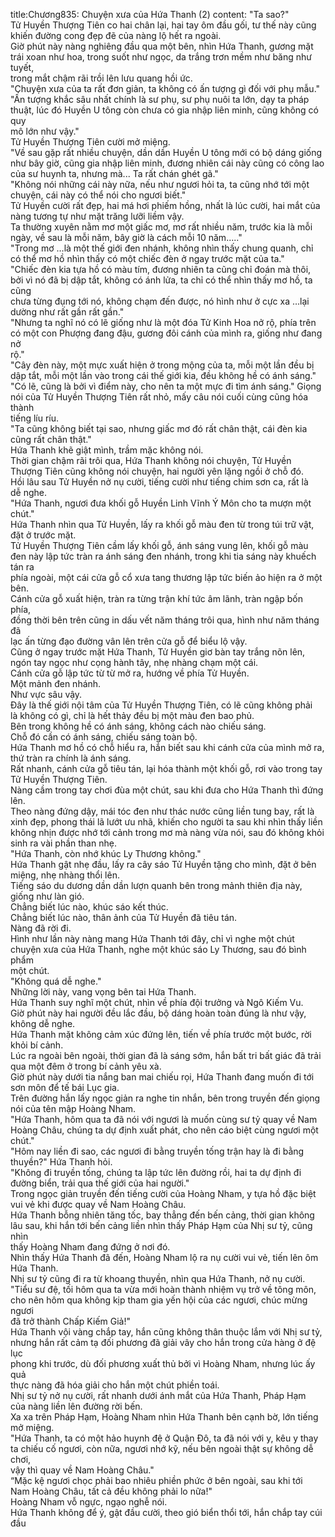 title:Chương835: Chuyện xưa của Hứa Thanh (2)
content:
"Ta sao?"<br>Tử Huyền Thượng Tiên co hai chân lại, hai tay ôm đầu gối, tư thế này cũng<br>khiến đường cong đẹp đẽ của nàng lộ hết ra ngoài.<br>Giờ phút này nàng nghiêng đầu qua một bên, nhìn Hứa Thanh, gương mặt<br>trái xoan như hoa, trong suốt như ngọc, da trắng trơn mềm như băng như tuyết,<br>trong mắt chậm rãi trồi lên lưu quang hồi ức.<br>"Chuyện xưa của ta rất đơn giản, ta không có ấn tượng gì đối với phụ mẫu."<br>"Ấn tượng khắc sâu nhất chính là sư phụ, sư phụ nuôi ta lớn, dạy ta pháp<br>thuật, lúc đó Huyền U tông còn chưa có gia nhập liên minh, cũng không có quy<br>mô lớn như vậy."<br>Tử Huyền Thượng Tiên cười mở miệng.<br>"Về sau gặp rất nhiều chuyện, dần dần Huyền U tông mới có bộ dáng giống<br>như bây giờ, cũng gia nhập liên minh, đương nhiên cái này cũng có công lao<br>của sư huynh ta, nhưng mà... Ta rất chán ghét gã."<br>"Không nói những cái này nữa, nếu như ngươi hỏi ta, ta cũng nhớ tới một<br>chuyện, cái này có thể nói cho ngươi biết."<br>Tử Huyền cười rất đẹp, hai má hơi phiếm hồng, nhất là lúc cười, hai mắt của<br>nàng tương tự như mặt trăng lưỡi liềm vậy.<br>Ta thường xuyên nằm mơ một giấc mơ, mơ rất nhiều năm, trước kia là mỗi<br>ngày, về sau là mỗi năm, bây giờ là cách mỗi 10 năm....."<br>"Trong mơ …là một thế giới đen nhánh, không nhìn thấy chung quanh, chỉ<br>có thể mơ hồ nhìn thấy có một chiếc đèn ở ngay trước mặt của ta."<br>"Chiếc đèn kia tựa hồ có màu tím, đương nhiên ta cũng chỉ đoán mà thôi,<br>bởi vì nó đã bị dập tắt, không có ánh lửa, ta chỉ có thể nhìn thấy mơ hồ, ta cũng<br>chưa từng đụng tới nó, không chạm đến được, nó hình như ở cực xa …lại<br>dường như rất gần rất gần."<br>"Nhưng ta nghĩ nó có lẽ giống như là một đóa Tử Kinh Hoa nở rộ, phía trên<br>có một con Phượng đang đậu, gương đôi cánh của mình ra, giống như đang nở<br>rộ."<br>"Cây đèn này, một mực xuất hiện ở trong mộng của ta, mỗi một lần đều bị<br>dập tắt, mỗi một lần vào trong cái thế giới kia, đều không hề có ánh sáng."<br>"Có lẽ, cũng là bởi vì điểm này, cho nên ta một mực đi tìm ánh sáng." Giọng<br>nói của Tử Huyền Thượng Tiên rất nhỏ, mấy câu nói cuối cùng cũng hóa thành<br>tiếng líu ríu.<br>"Ta cũng không biết tại sao, nhưng giấc mơ đó rất chân thật, cái đèn kia<br>cũng rất chân thật."<br>Hứa Thanh khẽ giật mình, trầm mặc không nói.<br>Thời gian chậm rãi trôi qua, Hứa Thanh không nói chuyện, Tử Huyền<br>Thượng Tiên cũng không nói chuyện, hai người yên lặng ngồi ở chỗ đó.<br>Hồi lâu sau Tử Huyền nở nụ cười, tiếng cười như tiếng chim sơn ca, rất là<br>dễ nghe.<br>"Hứa Thanh, ngươi đưa khối gỗ Huyền Linh Vĩnh Ý Môn cho ta mượn một<br>chút."<br>Hứa Thanh nhìn qua Tử Huyền, lấy ra khối gỗ màu đen từ trong túi trữ vật,<br>đặt ở trước mặt.<br>Tử Huyền Thượng Tiên cầm lấy khối gỗ, ánh sáng vung lên, khối gỗ màu<br>đen này lập tức tràn ra ánh sáng đen nhánh, trong khi tia sáng này khuếch tán ra<br>phía ngoài, một cái cửa gỗ cổ xưa tang thương lập tức biến ảo hiện ra ở một<br>bên.<br>Cánh cửa gỗ xuất hiện, tràn ra từng trận khí tức âm lãnh, tràn ngập bốn phía,<br>đồng thời bên trên cũng in dấu vết năm tháng trôi qua, hình như năm tháng đã<br>lạc ấn từng đạo đường vân lên trên cửa gỗ để biểu lộ vậy.<br>Cũng ở ngay trước mặt Hứa Thanh, Tử Huyền giơ bàn tay trắng nõn lên,<br>ngón tay ngọc như cọng hành tây, nhẹ nhàng chạm một cái.<br>Cánh cửa gỗ lập tức từ từ mở ra, hướng về phía Tử Huyền.<br>Một mảnh đen nhánh.<br>Như vực sâu vậy.<br>Đây là thế giới nội tâm của Tử Huyền Thượng Tiên, có lẽ cũng không phải<br>là không có gì, chỉ là hết thảy đều bị một màu đen bao phủ.<br>Bên trong không hề có ánh sáng, không cách nào chiếu sáng.<br>Chỗ đó cần có ánh sáng, chiếu sáng toàn bộ.<br>Hứa Thanh mơ hồ có chỗ hiểu ra, hắn biết sau khi cánh cửa của mình mở ra,<br>thứ tràn ra chính là ánh sáng.<br>Rất nhanh, cánh cửa gỗ tiêu tán, lại hóa thành một khối gỗ, rơi vào trong tay<br>Tử Huyền Thượng Tiên.<br>Nàng cầm trong tay chơi đùa một chút, sau khi đưa cho Hứa Thanh thì đứng<br>lên.<br>Theo nàng đứng dậy, mái tóc đen như thác nước cũng liền tung bay, rất là<br>xinh đẹp, phong thái lã lướt ưu nhã, khiến cho người ta sau khi nhìn thấy liền<br>không nhịn được nhớ tới cảnh trong mơ mà nàng vừa nói, sau đó không khỏi<br>sinh ra vài phần than nhẹ.<br>"Hứa Thanh, còn nhớ khúc Ly Thương không."<br>Hứa Thanh gật nhẹ đầu, lấy ra cây sáo Tử Huyền tặng cho mình, đặt ở bên<br>miệng, nhẹ nhàng thổi lên.<br>Tiếng sáo du dương dần dần lượn quanh bên trong mảnh thiên địa này,<br>giống như làn gió.<br>Chẳng biết lúc nào, khúc sáo kết thúc.<br>Chẳng biết lúc nào, thân ảnh của Tử Huyền đã tiêu tán.<br>Nàng đã rời đi.<br>Hình như lần này nàng mang Hứa Thanh tới đây, chỉ vì nghe một chút<br>chuyện xưa của Hứa Thanh, nghe một khúc sáo Ly Thương, sau đó bình phẩm<br>một chút.<br>"Không quá dễ nghe."<br>Những lời này, vang vọng bên tai Hứa Thanh.<br>Hứa Thanh suy nghĩ một chút, nhìn về phía đội trưởng và Ngô Kiếm Vu.<br>Giờ phút này hai người đều lắc đầu, bộ dáng hoàn toàn đúng là như vậy,<br>không dễ nghe.<br>Hứa Thanh mặt không cảm xúc đứng lên, tiến về phía trước một bước, rời<br>khỏi bí cảnh.<br>Lúc ra ngoài bên ngoài, thời gian đã là sáng sớm, hắn bất tri bất giác đã trải<br>qua một đêm ở trong bí cảnh yêu xà.<br>Giờ phút này dưới tia nắng ban mai chiếu rọi, Hứa Thanh đang muốn đi tới<br>sơn môn để tế bái Lục gia.<br>Trên đường hắn lấy ngọc giản ra nghe tin nhắn, bên trong truyền đến giọng<br>nói của tên mập Hoàng Nham.<br>"Hứa Thanh, hôm qua ta đã nói với ngươi là muốn cùng sư tỷ quay về Nam<br>Hoàng Châu, chúng ta dự định xuất phát, cho nên cáo biệt cùng ngươi một<br>chút."<br>"Hôm nay liền đi sao, các ngươi đi bằng truyền tống trận hay là đi bằng<br>thuyền?" Hứa Thanh hỏi.<br>"Không đi truyền tống, chúng ta lập tức lên đường rồi, hai ta dự định đi<br>đường biển, trải qua thế giới của hai người."<br>Trong ngọc giản truyền đến tiếng cười của Hoàng Nham, y tựa hồ đặc biệt<br>vui vẻ khi được quay về Nam Hoàng Châu.<br>Hứa Thanh bỗng nhiên tăng tốc, bay thẳng đến bến cảng, thời gian không<br>lâu sau, khi hắn tới bến cảng liền nhìn thấy Pháp Hạm của Nhị sư tỷ, cũng nhìn<br>thấy Hoàng Nham đang đứng ở nơi đó.<br>Nhìn thấy Hứa Thanh đã đến, Hoàng Nham lộ ra nụ cười vui vẻ, tiến lên ôm<br>Hứa Thanh.<br>Nhị sư tỷ cũng đi ra từ khoang thuyền, nhìn qua Hứa Thanh, nở nụ cười.<br>"Tiểu sư đệ, tối hôm qua ta vừa mới hoàn thành nhiệm vụ trở về tông môn,<br>cho nên hôm qua không kịp tham gia yến hội của các ngươi, chúc mừng ngươi<br>đã trở thành Chấp Kiếm Giả!"<br>Hứa Thanh vội vàng chắp tay, hắn cũng không thân thuộc lắm với Nhị sư tỷ,<br>nhưng hắn rất cảm tạ đối phương đã giải vây cho hắn trong cửa hàng ở đệ lục<br>phong khi trước, dù đối phương xuất thủ bởi vì Hoàng Nham, nhưng lúc ấy quả<br>thực nàng đã hóa giải cho hắn một chút phiền toái.<br>Nhị sư tỷ nở nụ cười, rất nhanh dưới ánh mắt của Hứa Thanh, Pháp Hạm<br>của nàng liền lên đường rời bến.<br>Xa xa trên Pháp Hạm, Hoàng Nham nhìn Hứa Thanh bên cạnh bờ, lớn tiếng<br>mở miệng.<br>"Hứa Thanh, ta có một hảo huynh đệ ở Quận Đô, ta đã nói với y, kêu y thay<br>ta chiếu cố ngươi, còn nữa, ngươi nhớ kỹ, nếu bên ngoài thật sự không dễ chơi,<br>vậy thì quay về Nam Hoàng Châu."<br>“Mặc kệ ngươi chọc phải bao nhiêu phiền phức ở bên ngoài, sau khi tới<br>Nam Hoàng Châu, tất cả đều không phải lo nữa!"<br>Hoàng Nham vỗ ngực, ngạo nghễ nói.<br>Hứa Thanh không để ý, gật đầu cười, theo gió biển thổi tới, hắn chắp tay cúi<br>đầu
